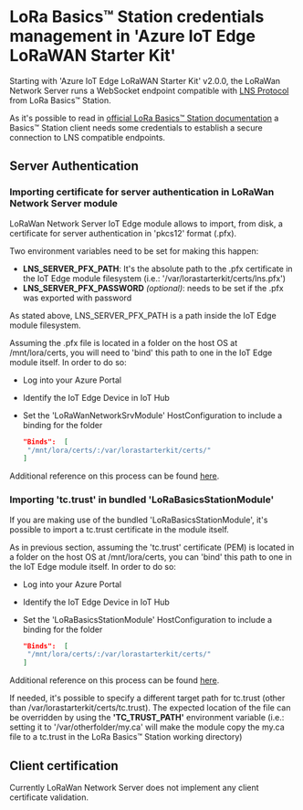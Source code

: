 # LoRa Basics™ Station credentials management in 'Azure IoT Edge LoRaWAN Starter Kit'

Starting with 'Azure IoT Edge LoRaWAN Starter Kit' v2.0.0, the LoRaWan Network Server runs a WebSocket endpoint compatible with [LNS Protocol](https://doc.sm.tc/station/tcproto.html) from LoRa Basics™ Station.

As it's possible to read in [official LoRa Basics™ Station documentation](https://doc.sm.tc/station/credentials.html) a Basics™ Station client needs some credentials to establish a secure connection to LNS compatible endpoints.

## Server Authentication

### Importing certificate for server authentication in LoRaWan Network Server module

LoRaWan Network Server IoT Edge module allows to import, from disk, a certificate for server authentication in 'pkcs12' format (.pfx).

Two environment variables need to be set for making this happen:

- **LNS_SERVER_PFX_PATH**: It's the absolute path to the .pfx certificate in the IoT Edge module filesystem (i.e.: '/var/lorastarterkit/certs/lns.pfx')
- **LNS_SERVER_PFX_PASSWORD** *(optional)*: needs to be set if the .pfx was exported with password

As stated above, LNS_SERVER_PFX_PATH is a path inside the IoT Edge module filesystem.

Assuming the .pfx file is located in a folder on the host OS at /mnt/lora/certs, you will need to 'bind' this path to one in the IoT Edge module itself. In order to do so:

- Log into your Azure Portal

- Identify the IoT Edge Device in IoT Hub

- Set the 'LoRaWanNetworkSrvModule' HostConfiguration to include a binding for the folder

  ```json
  "Binds":  [
   "/mnt/lora/certs/:/var/lorastarterkit/certs/"
  ]
  ```

Additional reference on this process can be found [here](https://docs.microsoft.com/en-us/azure/iot-edge/how-to-access-host-storage-from-module?view=iotedge-2020-11).

### Importing 'tc.trust' in bundled 'LoRaBasicsStationModule'

If you are making use of the bundled 'LoRaBasicsStationModule', it's possible to import a tc.trust certificate in the module itself.

As in previous section, assuming the 'tc.trust' certificate (PEM) is located in a folder on the host OS at /mnt/lora/certs, you can 'bind' this path to one in the IoT Edge module itself. In order to do so:

- Log into your Azure Portal

- Identify the IoT Edge Device in IoT Hub

- Set the 'LoRaBasicsStationModule' HostConfiguration to include a binding for the folder

  ```json
  "Binds":  [
   "/mnt/lora/certs/:/var/lorastarterkit/certs/"
  ]
  ```

Additional reference on this process can be found [here](https://docs.microsoft.com/en-us/azure/iot-edge/how-to-access-host-storage-from-module?view=iotedge-2020-11).

If needed, it's possible to specify a different target path for tc.trust (other than /var/lorastarterkit/certs/tc.trust).
The expected location of the file can be overridden by using the **'TC_TRUST_PATH'** environment variable (i.e.: setting it to '/var/otherfolder/my.ca' will make the module copy the my.ca file to a tc.trust in the LoRa Basics™ Station working directory)

## Client certification

Currently LoRaWan Network Server does not implement any client certificate validation.
